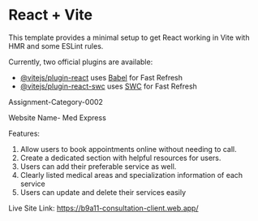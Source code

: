 # React + Vite

This template provides a minimal setup to get React working in Vite with HMR and some ESLint rules.

Currently, two official plugins are available:

- [@vitejs/plugin-react](https://github.com/vitejs/vite-plugin-react/blob/main/packages/plugin-react/README.md) uses [Babel](https://babeljs.io/) for Fast Refresh
- [@vitejs/plugin-react-swc](https://github.com/vitejs/vite-plugin-react-swc) uses [SWC](https://swc.rs/) for Fast Refresh

Assignment-Category-0002

Website Name- Med Express

Features:

1. Allow users to book appointments online without needing to call.
2. Create a dedicated section with helpful resources for users.
3. Users can add their preferable service as well.
4. Clearly listed medical areas and specialization information of each service
5. Users can update and delete their services easily

Live Site Link: https://b9a11-consultation-client.web.app/
